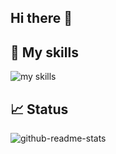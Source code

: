 ## Hi there 👋

## 🌱 My skills
<img alt="my skills" src="https://skillicons.dev/icons?theme=light&perline=8&i=py,pytorch,docker,react,ts,js,react,fastapi,nodejs,mongodb,mysql,html,css,aws,cpp" />

## 📈 Status
![github-readme-stats](https://github-readme-stats-clone-zeta.vercel.app/api/top-langs/?username=u-hyszk&layout=pie)

<!--
**u-hyszk/u-hyszk** is a ✨ _special_ ✨ repository because its `README.md` (this file) appears on your GitHub profile.

Here are some ideas to get you started:

- 🔭 I’m currently working on ...
- 🌱 I’m currently learning ...
- 👯 I’m looking to collaborate on ...
- 🤔 I’m looking for help with ...
- 💬 Ask me about ...
- 📫 How to reach me: ...
- 😄 Pronouns: ...
- ⚡ Fun fact: ...
-->
